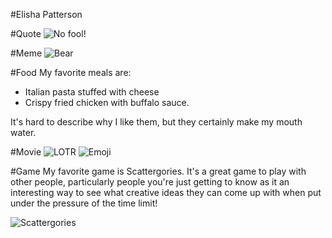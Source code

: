 #Elisha Patterson

#Quote
![No fool!](https://www.truthforlife.org/static/uploads/daily-image-030413b.png)

#Meme
![Bear](http://quicklol.com/wp-content/uploads/2012/12/bear-meme.jpg) 

#Food
My favorite meals are:
* Italian pasta stuffed with cheese
* Crispy fried chicken with buffalo sauce.

It's hard to describe why I like them, but they certainly make my mouth water.

#Movie
![LOTR](http://moviemag.ir/images/pics/62/News/1/1/22/stone234.jpg)
![Emoji](https://s-media-cache-ak0.pinimg.com/70x/c7/a9/d3/c7a9d3136fcb2c41061f18fa164d9e5d.jpg) 

#Game
My favorite game is Scattergories. It's a great game to play with other people, particularly people
you're just getting to know as it an interesting way to see what creative ideas they can come up
with when put under the pressure of the time limit!

![Scattergories](http://www.zyonmagazine.com/wp-content/uploads/2014/02/pic1395133.jpg)


